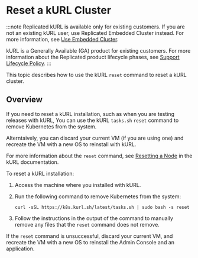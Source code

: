 # Reset a kURL Cluster

:::note
Replicated kURL is available only for existing customers. If you are not an existing kURL user, use Replicated Embedded Cluster instead. For more information, see [Use Embedded Cluster](/vendor/embedded-overview).

kURL is a Generally Available (GA) product for existing customers. For more information about the Replicated product lifecycle phases, see [Support Lifecycle Policy](/vendor/policies-support-lifecycle).
:::

This topic describes how to use the kURL `reset` command to reset a kURL cluster.

## Overview

If you need to reset a kURL installation, such as when you are testing releases with kURL, You can use the kURL `tasks.sh` `reset` command to remove Kubernetes from the system.

Alterntaively, you can discard your current VM (if you are using one) and recreate the VM with a new OS to reinstall with kURL.

For more information about the `reset` command, see [Resetting a Node](https://kurl.sh/docs/install-with-kurl/managing-nodes#reset-a-node) in the kURL documentation.

To reset a kURL installation:

1. Access the machine where you installed with kURL.

1. Run the following command to remove Kubernetes from the system:

   ```
   curl -sSL https://k8s.kurl.sh/latest/tasks.sh | sudo bash -s reset
   ```

1. Follow the instructions in the output of the command to manually remove any files that the `reset` command does not remove.

If the `reset` command is unsuccessful, discard your current VM, and recreate the VM with a new OS to reinstall the Admin Console and an application.